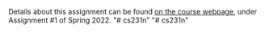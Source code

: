 Details about this assignment can be found [on the course webpage](http://cs231n.github.io/), under Assignment #1 of Spring 2022.
"# cs231n" 
"# cs231n" 
